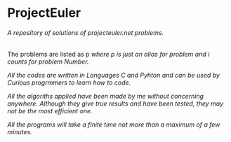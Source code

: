 # ProjectEuler
<h6>A repository of solutions of projecteuler.net problems.</h6>

The problems are listed as p<i> where p is just an alias for problem and i counts for problem Number.

All the codes are written in Languages C and Pyhton and can be used by Curious progrmmers to learn how to code.

All the algoriths applied have been made by me without concerning anywhere. Although they give true results and have been tested, they may not be the most efficient one.

All the programs will take a finite time not more than a maximum of a few minutes.
